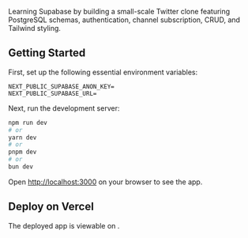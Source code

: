 Learning Supabase by building a small-scale Twitter clone featuring PostgreSQL schemas, authentication, channel subscription, CRUD, and Tailwind styling.

## Getting Started

First, set up the following essential environment variables:

```env
NEXT_PUBLIC_SUPABASE_ANON_KEY=
NEXT_PUBLIC_SUPABASE_URL=
```

Next, run the development server:

```bash
npm run dev
# or
yarn dev
# or
pnpm dev
# or
bun dev
```

Open [http://localhost:3000](http://localhost:3000) on your browser to see the app.

## Deploy on Vercel

The deployed app is viewable on []().
